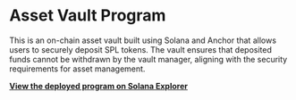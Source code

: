 # Asset Vault Program

This is an on-chain asset vault built using Solana and Anchor that allows users to securely deposit SPL tokens. The vault ensures that deposited funds cannot be withdrawn by the vault manager, aligning with the security requirements for asset management.

**[View the deployed program on Solana Explorer](https://explorer.solana.com/tx/5my6kTCYYTRrc8N2yRJp6ww9JuWG8dMiN673iZAY3N5wYf4eKBq694pUdnXsrDCwXKLceZwfoBm7NisQyAM6KLC?cluster=devnet)**